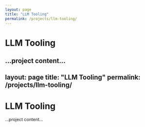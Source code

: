```yaml
---
layout: page
title: "LLM Tooling"
permalink: /projects/llm-tooling/
---
```


# LLM Tooling

...project content...
---
layout: page
title: "LLM Tooling"
permalink: /projects/llm-tooling/
---

# LLM Tooling

...project content...
